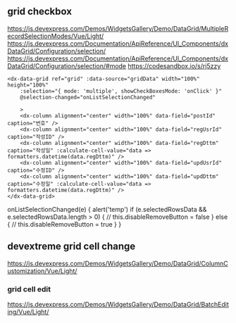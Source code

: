 ## grid checkbox

https://js.devexpress.com/Demos/WidgetsGallery/Demo/DataGrid/MultipleRecordSelectionModes/Vue/Light/
https://js.devexpress.com/Documentation/ApiReference/UI_Components/dxDataGrid/Configuration/selection/
https://js.devexpress.com/Documentation/ApiReference/UI_Components/dxDataGrid/Configuration/selection/#mode
https://codesandbox.io/s/rj5zzy

    <dx-data-grid ref="grid" :data-source="gridData" width="100%" height="100%"
        :selection="{ mode: 'multiple', showCheckBoxesMode: 'onClick' }"
        @selection-changed="onListSelectionChanged"

        >
        <dx-column alignment="center" width="100%" data-field="postId" caption="번호" />
        <dx-column alignment="center" width="100%" data-field="regUsrId" caption="작성ID" />
        <dx-column alignment="center" width="100%" data-field="regDttm" caption="작성일" :calculate-cell-value="data => formatters.datetime(data.regDttm)" />
        <dx-column alignment="center" width="100%" data-field="updUsrId" caption="수정ID" />
        <dx-column alignment="center" width="100%" data-field="updDttm" caption="수정일" :calculate-cell-value="data => formatters.datetime(data.regDttm)" />
    </dx-data-grid>

onListSelectionChanged(e) {
    alert('temp')
    if (e.selectedRowsData && e.selectedRowsData.length > 0) {
        // this.disableRemoveButton = false
    } else {
        // this.disableRemoveButton = true
    }
}

## devextreme grid cell change
https://js.devexpress.com/Demos/WidgetsGallery/Demo/DataGrid/ColumnCustomization/Vue/Light/


### grid cell edit
https://js.devexpress.com/Demos/WidgetsGallery/Demo/DataGrid/BatchEditing/Vue/Light/





<template>
  <dx-data-grid 
    ref="grid" 
    :data-source="gridData" width="100%" height="600" 
    :selected-row-keys="selectedItemKeys"
    :show-borders="true"
    @selection-changed="selectionChanged"
    >
    <dx-column width="80" alignment="center" caption="선택" cell-template="cellTemplate01" />
    <dx-column alignment="center" width="100%" data-field="postId" caption="번호" />
    <dx-column alignment="center" width="100%" data-field="regUsrId" caption="작성ID" >
      <DxLookup :data-source="names" value-expr="code" display-expr="name" />
    </dx-column>
    <dx-column alignment="center" width="100%" data-field="regDttm" caption="작성일" data-type="date" />
    <dx-column alignment="center" width="100%" data-field="updUsrId" caption="수정ID" />
    <dx-column alignment="center" width="100%" data-field="updDttm" caption="수정일" data-type="date" />
    <dx-selection mode="multiple" show-check-boxes-mode="always" select-all-mode="page" />
      <DxEditing
        :allow-updating="true"
        :allow-adding="true"
        :select-text-on-edit-start="true"
        start-edit-action="click"
        mode="form"
      />
  <dx-toolbar>
    <dx-item location="after" template="btnWrap" />
  </dx-toolbar>
    <template #cellTemplate01>
      <dx-check-box :value="false" />
      <!-- <dx-selection mode="multiple" show-check-boxes-mode="always" select-all-mode="page" /> -->
    </template>

              <template #btnWrap>
                <div>
                  <dx-button class="btn--input" :height="34" text="add" icon="exportxlsx" @click="add" />
                  <dx-button class="btn--input" :height="34" text="remove" icon="exportxlsx" @click="del" />
                  <dx-button class="btn--input" :height="34" text="저장" @click="save" />
                </div>
              </template>
  </dx-data-grid>
</template>

<script lang="ts">
import { Component, Ref, Prop, Emit, Watch, Model } from 'vue-property-decorator'
import { DxToolbar, DxItem, DxSelection, DxSorting, DxEditing, DxDataGrid, DxFilterRow, DxColumn, DxPaging, DxLookup } from 'devextreme-vue/data-grid'
import { DxButton as DxTextBoxButton } from 'devextreme-vue/text-box'
import { DxScrollView } from 'devextreme-vue/scroll-view'
import DxButtonGroup from 'devextreme-vue/button-group'
import DataSource from 'devextreme/data/data_source'
import CustomStore from 'devextreme/data/custom_store'
import DxSelectBox from 'devextreme-vue/select-box'


@Component({
  components: {
    DxScrollView,
    DxToolbar,
    DxItem,
    DxTextBoxButton,
    DxButtonGroup,
    DxSelection,
    DxSorting,
    DxEditing,
    DxDataGrid,
    DxColumn,
    DxPaging,
    DxLookup,
    DxSelectBox,
  },
})
export default class {
  @Ref() readonly grid: DxDataGrid
  names: any[] = [{ code: 'admin', name: 'admin' }, { code: 'adminb', name: 'adminb' }, { code: 'adminc', name: 'adminc' }]
  gridData: SampleGrid[] = []
  selectTextOnEditStart: true
  startEditAction: 'click'
  selectedItemKeys: [] = []


  selectionChanged(data) {
    this.selectedItemKeys = data.selectedRowKeys;
    console.log('selectionChanged')
  }

